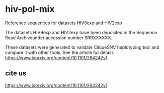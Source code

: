# hiv-pol-mix
Reference sequences for datasets HIV9exp and HIV2exp

The datasets HIV9exp and HIV2exp have been deposited in the Sequence Read Archiveunder  accession  number  SRRXXXXXX.

These datasets were generated to validate CliqueSNV haplotyping tool and compare it with other tools.
See the article for details https://www.biorxiv.org/content/10.1101/264242v1

## cite us
https://www.biorxiv.org/content/10.1101/264242v1
